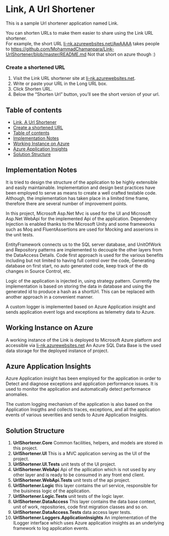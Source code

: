 # Link, A Url Shortener

This is a sample Url shortener application named Link.  
  
You can shorten URLs to make them easier to share using the Link URL shortener.  
For example, the short URL [li-nk.azurewebsites.net/AwAAAA](li-nk.azurewebsites.net/AwAAAA) takes people to https://github.com/MohammadChamanpara/Link-UrlShortener/blob/master/README.md
Not that short on azure though :)

### Create a shortened URL
  1. Visit the Link URL shortener site at [li-nk.azurewebsites.net](li-nk.azurewebsites.net).
  1. Write or paste your URL in the Long URL box.
  1. Click Shorten URL.
  1. Below the “Shorten Url” button, you’ll see the short version of your url. 

## Table of contents

  * [Link, A Url Shortener](#link-a-url-shortener)
  * [Create a shortened URL](#create-a-shortened-url)
  * [Table of contents](#table-of-contents)  
  * [Implementation Notes](#implementation-notes)  
  * [Working Instance on Azure](#working-instance-on-azure)
  * [Azure Application Insights](#azure-application-insights)
  * [Solution Structure](#solution-structure)

## Implementation Notes
It is tried to design the structure of the application to be highly extensible and easily maintainable.
Implementation and design best practices have been employed to serve as means to create a well crafted testable code.
Although, the implementation has taken place in a limited time frame, therefore there are several number of improvement points.
  
In this project, Microsoft Asp.Net Mvc is used for the UI and Microsoft Asp.Net WebApi for the implemented Api of the application.
Dependency Injection is enabled thanks to the Microsoft Unity and some frameworks such as Moq and FluentAssertions are used for Mocking and asserions in the unit tests.

EntityFramework connects us to the SQL server database, and UnitOfWork and Repository patterns are implemented to decouple the other layers from the DataAccess Details. Code first approach is used for the various benefits including but not limited to having full control over the code, Generating database on first start, no auto generated code, keep track of the db changes in Source Control, etc. 

Logic of the application is injected in, using strategy pattern. Currently the implementation is based on storing the data in database and using the generated id to produce a hash as a shortUrl. This can be replaced with another approach in a convenient manner.  
  
A custom logger is implemented based on Azure Application insight and sends application event logs and exceptions as telemetry data to Azure.

## Working Instance on Azure
A working instance of the Link is deployed to Microsoft Azure platform and accessible via [li-nk.azurewebsites.net](li-nk.azurewebsites.net)
An Azure SQL Data Base is the used data storage for the deployed instance of project. 

## Azure Application Insights
Azure Application insight has been employed for the application in order to Detect and diagnose exceptions and application performance issues. It is used to monitor the application and automatically detect performance anomalies. 
  
The custom logging mechanism of the application is also based on the Application Insigths and collects traces, exceptions, and all the application events of various severities and sends to Azure Application Insights. 

## Solution Structure
  1. __UrlShortener.Core__ Common facilities, helpers, and models are stored in this project.  
  1. __UrlShortener.UI__ This is a MVC application serving as the UI of the project.  
  1. __UrlShortener.UI.Tests__ unit tests of the UI project.  
  1. __UrlShortener.WebApi__ Api of the apllication which is not used by any other layer and is ready to be consumed in any front end client.  
  1. __UrlShortener.WebApi.Tests__ unit tests of the api project.  
  1. __UrlShortener.Logic__ this layer contains the url service, responsible for the buisiness logic of the application.  
  1. __UrlShortener.Logic.Tests__ unit tests of the logic layer.  
  1. __UrlShortener.DataAccess__ This layer contains the data base context, unit of work, repositories, code first migration classes and so on.  
  1. __UrlShortener.DataAccess.Tests__ data access layer tests.  
  1. __UrlShortener.Loggers.ApplicationInsights__ An implementation of the ILogger interface which uses Azure application insights as an underlying framework to log application events.  
